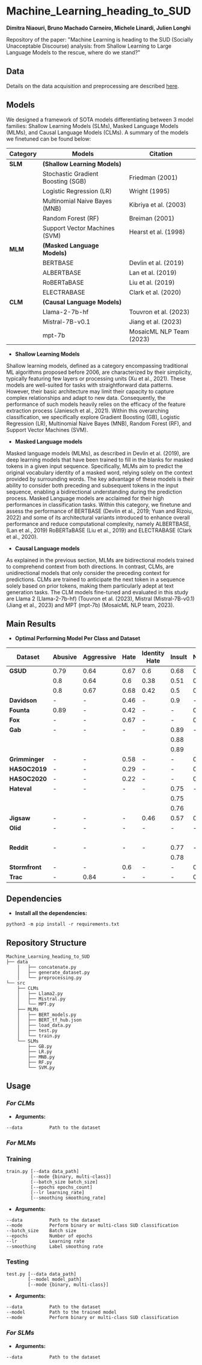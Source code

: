 # Machine_Learning_heading_to_SUD
**Dimitra Niaouri, Bruno Machado Carneiro, Michele Linardi, Julien Longhi**

Repository of the paper: "Machine Learning is heading to the SUD (Socially Unacceptable Discourse) analysis: from Shallow Learning to Large Language Models to the rescue, where do we stand?" 

## Data

Details on the data acquisition and preprocessing are described [here](data/data.md).

## Models
We designed a framework of SOTA models differentiating between 3 model families: Shallow Learning Models (SLMs), Masked Language Models (MLMs), and Causal Language Models (CLMs). A summary of the models we finetuned can be found below:


| Category | Models                          | Citation                      |
|----------|---------------------------------|-------------------------------|
| **SLM**  | **(Shallow Learning Models)**   |                               |
|          | Stochastic Gradient Boosting (SGB) | Friedman (2001)               |
|          | Logistic Regression (LR)        | Wright (1995)                 |
|          | Multinomial Naive Bayes (MNB)   | Kibriya et al. (2003)         |
|          | Random Forest (RF)              | Breiman (2001)                |
|          | Support Vector Machines (SVM)   | Hearst et al. (1998)          |
| **MLM**  | **(Masked Language Models)**    |                               |
|          | BERTBASE                        | Devlin et al. (2019)          |
|          | ALBERTBASE                      | Lan et al. (2019)             |
|          | RoBERTaBASE                     | Liu et al. (2019)             |
|          | ELECTRABASE                     | Clark et al. (2020)           |
| **CLM**  | **(Causal Language Models)**    |                               |
|          | Llama-2-7b-hf                   | Touvron et al. (2023)         |
|          | Mistral-7B-v0.1                 | Jiang et al. (2023)           |
|          | mpt-7b                          | MosaicML NLP Team (2023)      |

* **Shallow Learning Models**   

Shallow learning models, defined as a category encompassing traditional ML algorithms proposed before 2006, are characterized by their simplicity, typically featuring few layers or processing units (Xu et al., 2021). These models are well-suited for tasks with straightforward data patterns. However, their basic architecture may limit their capacity to capture complex relationships and adapt to new data. Consequently, the performance of such models heavily relies on the efficacy of the feature extraction process (Janiesch et al., 2021). Within this overarching classification, we specifically explore Gradient Boosting (GB), Logistic Regression (LR), Multinomial Naive Bayes (MNB), Random Forest (RF), and Support Vector Machines (SVM). 

* **Masked Language models**  

Masked language models (MLMs), as described in Devlin et al. (2019), are deep learning models that have been trained to fill in the blanks for masked tokens in a given input sequence. Specifically, MLMs aim to predict the original vocabulary identity of a masked word, relying solely on the context provided by surrounding words. The key advantage of these models is their ability to consider both preceding and subsequent tokens in the input sequence, enabling a bidirectional understanding during the prediction process. Masked Language models are acclaimed for their high performances in classification tasks. Within this category, we finetune and assess the performance of BERTBASE (Devlin et al., 2019; Yuan and Rizoiu, 2022) and some of its architectural variants introduced to enhance overall performance and reduce computational complexity, namely ALBERTBASE, (Lan et al., 2019)  RoBERTaBASE (Liu et al., 2019) and ELECTRABASE (Clark et al., 2020). 

* **Causal Language models**  

As explained in the previous section, MLMs are bidirectional models trained to comprehend context from both directions. In contrast, CLMs, are unidirectional models that only consider the preceding context for predictions. CLMs are trained to anticipate the next token in a sequence solely based on prior tokens, making them particularly adept at text generation tasks. The CLM models fine-tuned and evaluated in this study are Llama 2 (Llama-2-7b-hf) (Touvron et al. (2023), Mistral (Mistral-7B-v0.1) (Jiang et al., 2023) and MPT (mpt-7b) (MosaicML NLP team, 2023). 
## Main Results

* **Optimal Performing Model Per Class and Dataset**

| Dataset     | Abusive | Aggressive | Hate | Identity Hate | Insult | Neither | Obscene | Offensive | Profane | Severe Toxic | Threat | Toxic | Best Model |
|-------------|---------|------------|------|---------------|--------|---------|---------|-----------|---------|--------------|--------|-------|------------|
| **GSUD**    | 0.79    | 0.64       | 0.67 | 0.6           | 0.68   | 0.36    | 0.42    | 0.5       | 0.94    | 0.25         | 0.75   | 0.31  | BERT       |
|             | 0.8     | 0.64       | 0.6  | 0.38          | 0.51   | 0.94    | 0.34    | 0.75      | 0.94    | 0.34         | 0.75   | 0.33  | ELECTRA    |
|             | 0.8     | 0.67       | 0.68 | 0.42          | 0.5    | 0.94    | 0.25    | 0.75      | 0.37    | 0.42         | 0.46   | 0.17  | RoBERTa    |
| **Davidson**| -       | -          | 0.46 | -             | 0.9    | -       | 0.94    | -         | -       | -            | -      | -     | ELECTRA    |
| **Founta**  | 0.89    | -          | 0.42 | -             | -      | 0.91    | -       | -         | -       | -            | -      | -     | MISTRAL    |
| **Fox**     | -       | -          | 0.67 | -             | -      | 0.82    | -       | -         | -       | -            | -      | -     | MISTRAL    |
| **Gab**     | -       | -          | -    | -             | 0.89   | -       | -       | -         | 0.91    | -            | -      | -     | GB         |
|             |         |            |      |               | 0.88   |         |         |           | 0.91    |              |        |       | ALBERT     |
|             |         |            |      |               | 0.89   |         |         |           | 0.91    |              |        |       | RoBERTa    |
| **Grimminger** | -    | -          | 0.58 | -             | -      | 0.95    | -       | -         | -       | -            | -      | -     | ELECTRA    |
| **HASOC2019** | -     | -          | 0.29 | -             | -      | 0.8     | -       | 0.36      | 0.57    | -            | -      | -     | ELECTRA    |
| **HASOC2020** | -     | -          | 0.22 | -             | -      | 0.91    | -       | 0.3       | 0.83    | -            | -      | -     | ELECTRA    |
| **Hateval** | -       | -          | -    | -             | 0.75   | -       | -       | -         | 0.79    | -            | -      | -     | ELECTRA    |
|             |         |            |      |               | 0.75   |         |         |           | 0.8     |              |        |       | RoBERTa    |
|             |         |            |      |               | 0.76   |         |         |           | 0.78    |              |        |       | MISTRAL    |
| **Jigsaw**  | -       | -          | -    | 0.46          | 0.57   | 0.98    | 0.38    | -         | -       | 0.4          | 0.56   | 0.3   | ELECTRA    |
| **Olid**    | -       | -          | -    | -             | -      | -       | -       | 0.85      | -       | 0.67         | -      | -     | BERT       |
|             |         |            |      |               |        |         |         | 0.84      |         | 0.68         |        |       | ELECTRA    |
| **Reddit**  | -       | -          | -    | -             | 0.77   | -       | -       | 0.92      | -       | -            | -      | -     | LLAMA 2    |
|             |         |            |      |               | 0.78   |         |         | 0.93      |         |              |        |       | MISTRAL    |
| **Stormfront** | -    | -          | 0.6  | -             | -      | 0.96    | -       | -         | -       | -            | -      | -     | RoBERTa    |
| **Trac**    | -       | 0.84       | -    | -             | -      | 0.71    | -       | -         | -       | -            | -      | -     | MISTRAL    |

## Dependencies  

* **Install all the dependencies:**  
```
python3 -m pip install -r requirements.txt
```
## Repository Structure
```
Machine_Learning_heading_to_SUD
├── data
    │   ├── concatenate.py
    │   ├── generate_dataset.py
    │   └── preprocessing.py
└── src
    ├── CLMs
    │   ├── Llama2.py
    │   ├── Mistral.py
    │   └── MPT.py
    ├── MLMs
    │   ├── BERT_models.py
    │   ├── BERT_tf_hub.json
    │   ├── load_data.py
    │   ├── test.py
    │   └── train.py
    └── SLMs
        ├── GB.py
        ├── LR.py
        ├── MNB.py
        ├── RF.py
        └── SVM.py
```

## Usage  

### *For CLMs*
* **Arguments:**
```
--data          Path to the dataset
```

### *For MLMs*

### Training  

```
train.py [--data data_path] 
         [--mode {binary, multi-class}]
         [--batch_size batch_size]
         [--epochs epochs_count]
         [--lr learning_rate]
         [--smoothing smoothing_rate]
```

* **Arguments:**
```
--data          Path to the dataset
--mode          Perform binary or multi-class SUD classification
--batch_size    Batch size
--epochs        Number of epochs
--lr            Learning rate
--smoothing     Label smoothing rate
```

### Testing  

```
test.py [--data data_path] 
        [--model model_path]
        [--mode {binary, multi-class}]
```

* **Arguments:**
```
--data          Path to the dataset
--model         Path to the trained model
--mode          Perform binary or multi-class SUD classification
```

### *For SLMs*
* **Arguments:**
```
--data          Path to the dataset
```
      
